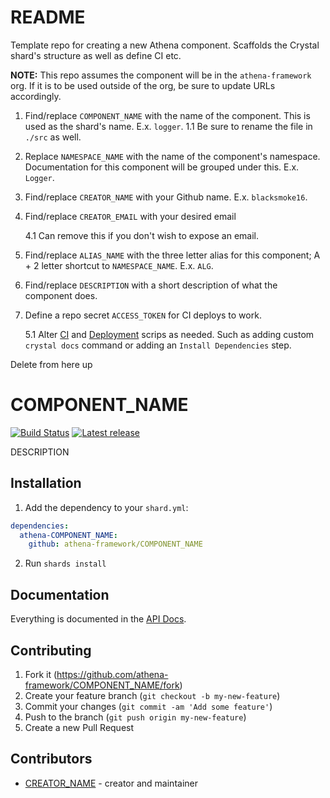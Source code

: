 # README

Template repo for creating a new Athena component. Scaffolds the Crystal shard's structure as well as define CI etc.

**NOTE:** This repo assumes the component will be in the `athena-framework` org.  If it is to be used outside of the org, be sure to update URLs accordingly.

1. Find/replace `COMPONENT_NAME` with the name of the component.  This is used as the shard's name.  E.x. `logger`.
  1.1 Be sure to rename the file in `./src` as well.

2. Replace `NAMESPACE_NAME` with the name of the component's namespace.  Documentation for this component will be grouped under this. E.x. `Logger`.

3. Find/replace `CREATOR_NAME` with your Github name. E.x. `blacksmoke16`.

4. Find/replace `CREATOR_EMAIL` with your desired email

   4.1 Can remove this if you don't wish to expose an email.

5. Find/replace `ALIAS_NAME` with the three letter alias for this component; A + 2 letter shortcut to `NAMESPACE_NAME`.  E.x. `ALG`.

6. Find/replace `DESCRIPTION` with a short description of what the component does.

7. Define a repo secret `ACCESS_TOKEN` for CI deploys to work.

   5.1 Alter [CI](./github/workflows/ci.yml) and [Deployment](./github/workflows/deployment.yml) scrips as needed.  Such as adding custom `crystal docs` command or adding an `Install Dependencies` step.

Delete from here up
# COMPONENT_NAME

[![Build Status](https://img.shields.io/github/workflow/status/athena-framework/COMPONENT_NAME/CI)](https://github.com/athena-framework/COMPONENT_NAME/actions)
[![Latest release](https://img.shields.io/github/release/athena-framework/COMPONENT_NAME.svg?style=flat-square)](https://github.com/athena-framework/COMPONENT_NAME/releases)

DESCRIPTION

## Installation

1. Add the dependency to your `shard.yml`:

```yaml
dependencies:
  athena-COMPONENT_NAME:
    github: athena-framework/COMPONENT_NAME
```

2. Run `shards install`

## Documentation

Everything is documented in the [API Docs](https://athena-framework.github.io/COMPONENT_NAME/Athena/NAMESPACE_NAME.html).

## Contributing

1. Fork it (https://github.com/athena-framework/COMPONENT_NAME/fork)
2. Create your feature branch (`git checkout -b my-new-feature`)
3. Commit your changes (`git commit -am 'Add some feature'`)
4. Push to the branch (`git push origin my-new-feature`)
5. Create a new Pull Request

## Contributors

- [CREATOR_NAME](https://github.com/CREATOR_NAME) - creator and maintainer